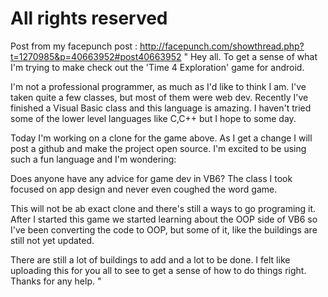 All rights reserved
===================

Post from my facepunch post : http://facepunch.com/showthread.php?t=1270985&p=40663952#post40663952
"
Hey all.  To get a sense of what I'm trying to make check out the 'Time 4 Exploration' game for android.

I'm not a professional programmer, as much as I'd like to think I am.  I've taken quite a few classes, but most of them were web dev.  Recently I've finished a Visual Basic class and this language is amazing.  I haven't tried some of the lower level languages like C,C++ but I hope to some day.

Today I'm working on a clone for the game above.  As I get a change I will post a github and make the project open source.  I'm excited to be using such a fun language and I'm wondering:

Does anyone have any advice for game dev in VB6?  The class I took focused on app design and never even coughed the word game.

This will not be ab exact clone and there's still a ways to go programing it.  After I started this game we started learning about the OOP side of VB6 so I've been converting the code to OOP, but some of it, like the buildings are still not yet updated.

There are still a lot of buildings to add and a lot to be done.  I felt like uploading this for you all to see to get a sense of how to do things right.  Thanks for any help.
"
